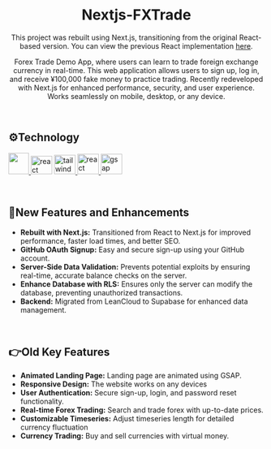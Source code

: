 <div align="center">
  <h1>Nextjs-FXTrade</h1>
  <p>This project was rebuilt using Next.js, transitioning from the original React-based version. You can view the previous React implementation <a href="https://github.com/FrederickAurelio/FXTrade" target="_blank" rel="noreferrer">here</a>.</p>
  <p>Forex Trade Demo App, where users can learn to trade foreign exchange currency in real-time. This web application allows users to sign up, log in, and receive ¥100,000 fake money to practice trading. Recently redeveloped with Next.js for enhanced performance, security, and user experience. Works seamlessly on mobile, desktop, or any device.</p>
</div>

</br>

## ⚙️Technology
<a href="https://nextjs.org/" target="_blank" rel="noreferrer"> <img src="https://seeklogo.com/images/N/next-js-icon-logo-EE302D5DBD-seeklogo.com.png" width="40" height="42"/><a href="https://reactjs.org/" target="_blank" rel="noreferrer"> <img src="https://github.com/FrederickAurelio/Bookling/assets/121996224/5a77ab5f-bf0e-463e-a752-ea9031912c39" alt="react" width="42" height="36"/></a> <a href="https://tailwindcss.com/" target="_blank" rel="noreferrer"> <img src="https://www.vectorlogo.zone/logos/tailwindcss/tailwindcss-icon.svg" alt="tailwind" width="42" height="38"/> </a><a href="https://tanstack.com/query/v3" target="_blank" rel="noreferrer"> <img src="https://github.com/webmin/webmin/assets/121996224/b8260626-f426-4e90-b94b-feaa600b709c" alt="react query" width="42" height="40"/></a><a href="https://gsap.com/" target="_blank" rel="noreferrer"> <img src="https://github.com/user-attachments/assets/cafa2bb1-650c-4de0-9161-81614b9b508f" alt="gsap" width="42" height="40"/> </a>

</br>

## 🚀New Features and Enhancements
<ul>
  <li><strong>Rebuilt with Next.js:</strong> Transitioned from React to Next.js for improved performance, faster load times, and better SEO.</li>
  <li><strong>GitHub OAuth Signup:</strong> Easy and secure sign-up using your GitHub account.</li>
  <li><strong>Server-Side Data Validation:</strong> Prevents potential exploits by ensuring real-time, accurate balance checks on the server.</li>
  <li><strong>Enhance Database with RLS:</strong> Ensures only the server can modify the database, preventing unauthorized transactions.</li>
  <li><strong>Backend:</strong> Migrated from LeanCloud to Supabase for enhanced data management.</li>
</ul>

</br>

## 👉Old Key Features
<ul>
  <li><strong>Animated Landing Page:</strong> Landing page are animated using GSAP.</li>
  <li><strong>Responsive Design:</strong> The website works on any devices</li>
  <li><strong>User Authentication:</strong> Secure sign-up, login, and password reset functionality.</li>
  <li><strong>Real-time Forex Trading:</strong> Search and trade forex with up-to-date prices.</li>
  <li><strong>Customizable Timeseries:</strong> Adjust timeseries length for detailed currency fluctuation</li>
  <li><strong>Currency Trading:</strong> Buy and sell currencies with virtual money.</li>
</ul>
